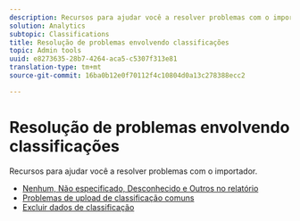 ```yaml
---
description: Recursos para ajudar você a resolver problemas com o importador.
solution: Analytics
subtopic: Classifications
title: Resolução de problemas envolvendo classificações
topic: Admin tools
uuid: e8273635-28b7-4264-aca5-c5307f313e81
translation-type: tm+mt
source-git-commit: 16ba0b12e0f70112f4c10804d0a13c278388ecc2

---
```



# Resolução de problemas envolvendo classificações

Recursos para ajudar você a resolver problemas com o importador.

* [Nenhum, Não especificado, Desconhecido e Outros no relatório](/help/technotes/unspecified.md)
* [Problemas de upload de classificação comuns](http://helpx.adobe.com/analytics/kb/common-saint-upload-issues.html)
* [Excluir dados de classificação](/help/components/c-classifications2/c-classifications-importer/t-delete-classification-data.md)

